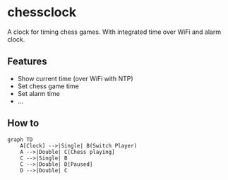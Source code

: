 # chessclock

A clock for timing chess games.
With integrated time over WiFi and alarm clock.

## Features

- Show current time (over WiFi with NTP)
- Set chess game time
- Set alarm time
- ...

## How to

```mermaid
graph TD
    A[Clock] -->|Single| B(Switch Player)
    A -->|Double| C[Chess playing]
    C -->|Single| B
    C -->|Double| D[Paused]
    D -->|Double| C
```